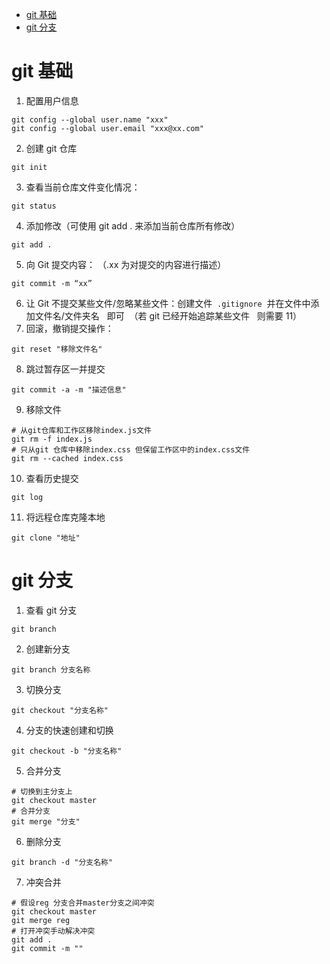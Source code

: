 <!-- TOC Marked -->

+ [git 基础](#git-基础)
+ [git 分支](#git-分支)

<!-- /TOC -->

# git 基础

1. 配置用户信息

```git
git config --global user.name "xxx"
git config --global user.email "xxx@xx.com"
```

2. 创建 git 仓库

```git
git init
```

3. 查看当前仓库文件变化情况：

```git
git status
```

4. 添加修改（可使用 git add . 来添加当前仓库所有修改）

```git
git add .
```

5. 向 Git 提交内容： （.xx 为对提交的内容进行描述）

```git
git commit -m “xx”
```

6. 让 Git 不提交某些文件/忽略某些文件：创建文件  `.gitignore`  并在文件中添加文件名/文件夹名   即可  （若 git 已经开始追踪某些文件   则需要 11）
7. 回滚，撤销提交操作：

```git
git reset "移除文件名" 
```

8. 跳过暂存区一并提交

```git
git commit -a -m "描述信息"
```

9. 移除文件

```git
# 从git仓库和工作区移除index.js文件
git rm -f index.js
# 只从git 仓库中移除index.css 但保留工作区中的index.css文件
git rm --cached index.css
```

10. 查看历史提交

```git
git log
```

11. 将远程仓库克隆本地

```git
git clone "地址"
```

# git 分支

1. 查看 git 分支

```git
git branch
```

2. 创建新分支

```git
git branch 分支名称
```

3. 切换分支

```git
git checkout "分支名称"
```

4. 分支的快速创建和切换

```git
git checkout -b "分支名称"
```

5. 合并分支

```git
# 切换到主分支上
git checkout master
# 合并分支
git merge "分支"
```

6. 删除分支

```git
git branch -d "分支名称"
```

7. 冲突合并

```git
# 假设reg 分支合并master分支之间冲突
git checkout master
git merge reg
# 打开冲突手动解决冲突
git add .
git commit -m ""
```
